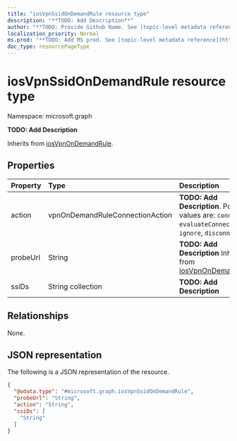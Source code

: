 ```yaml
---
title: "iosVpnSsidOnDemandRule resource type"
description: "**TODO: Add Description**"
author: "**TODO: Provide Github Name. See [topic-level metadata reference](https://msgo.azurewebsites.net/add/document/guidelines/metadata.html#topic-level-metadata)**"
localization_priority: Normal
ms.prod: "**TODO: Add MS prod. See [topic-level metadata reference](https://msgo.azurewebsites.net/add/document/guidelines/metadata.html#topic-level-metadata)**"
doc_type: resourcePageType
---
```


# iosVpnSsidOnDemandRule resource type

Namespace: microsoft.graph

**TODO: Add Description**


Inherits from [iosVpnOnDemandRule](../resources/iosvpnondemandrule.md).

## Properties
|Property|Type|Description|
|:---|:---|:---|
|action|vpnOnDemandRuleConnectionAction|**TODO: Add Description**. Possible values are: `connect`, `evaluateConnection`, `ignore`, `disconnect`.|
|probeUrl|String|**TODO: Add Description** Inherited from [iosVpnOnDemandRule](../resources/intune-iosvpnondemandrule.md)|
|ssiDs|String collection|**TODO: Add Description**|

## Relationships
None.

## JSON representation
The following is a JSON representation of the resource.
<!-- {
  "blockType": "resource",
  "@odata.type": "microsoft.graph.iosVpnSsidOnDemandRule"
}
-->
``` json
{
  "@odata.type": "#microsoft.graph.iosVpnSsidOnDemandRule",
  "probeUrl": "String",
  "action": "String",
  "ssiDs": [
    "String"
  ]
}
```

